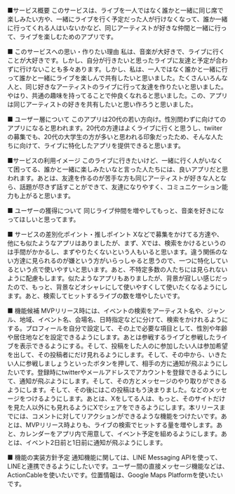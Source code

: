 ■サービス概要
このサービスは、ライブを一人ではなく誰かと一緒に同じ席で楽しみたい方や、一緒にライブを行く予定だった人が行けなくなって、誰か一緒に行ってくれる人はいないかなど、同じアーティストが好きな仲間と一緒に行って、ライブを楽しむためのアプリです。

■ このサービスへの思い・作りたい理由
私は、音楽が大好きで、ライブに行くことが大好きです。しかし、自分が行きたいと思ったライブに友達と予定が合わずに行けないことも多々あります。しかし、私は、一人ではなく誰かと一緒に行って誰かと一緒にライブを楽しんで共有したいと思いました。たくさんいろんな人と、同じ好きなアーティストのライブに行って友達を作りたいと思いました。やはり、共通の趣味を持ってることで仲良くなれると思いました。この、アプリは同じアーティストの好きを共有したいと思い作ろうと思いました。

■ ユーザー層について
このアプリは20代の若い方向け。性別問わずに向けてのアプリになると思われます。20代の方達はよくライブに行くと思うし、twiiterの募集でも、20代の大学生の方が多いと思われる印象だったため、そんな人たちに向けて、ライブに特化したアプリを提供できると思います。

■サービスの利用イメージ
このライブに行きたいけど、一緒に行く人がいなくて困ってる、誰かと一緒に楽しみたいなと言った人たちには、良いアプリだと思われます。あとは、友達を作るのが苦手な方も同じアーティストが好きな人となら、話題が尽きず話すことができて、友達になりやすく、コミュニケーション能力も上がると思います。

■ ユーザーの獲得について
同じライブ仲間を増やしてもっと、音楽を好きになってほしいと思ってます。

■ サービスの差別化ポイント・推しポイント
Xなどで募集をかけてる方達や、他にも似たようなアプリはありましたが、まず、Xでは、検索をかけるというのは手間がかかるし、まずやりたくないという人もいると思います。違う関係のない方達に見られるのが嫌という方がいらっしゃると思うので、一つに特化しているという点で使いやすいと思います。あと、不特定多数の人たちには見られないように配慮もします。似たようなアプリもありましたが、背景が寂しい感じだったので、もっと、背景などオシャレにして使いやすくして使いたくなるようにします。あと、検索してヒットするライブの数を増やしたいです。

■ 機能候補
MVPリリース時には、イベントの検索をアーティスト名や、ジャンル、地域、イベント名、会場名、日時指定などに分けて、検索をかけれるようにする。プロフィールを自分で設定して、その上で必要な項目として、性別や年齢や居住地などを設定できるようにします。あとは参戦するライブと参戦したライブを表示できるようにする。そして、投稿をした人のに参加したい人は参加希望を出して、その投稿者にだけ見れるようにします。そして、その中から、いきたい人に参戦しましょうといったボタンを押して、相手の方に通知が飛ぶようにしたいです。登録時にtwitterやメールアドレスでアカウントを登録できるようにして、通知が飛ぶようにします。そして、その方とメッセージのやり取りができるようにします。そして、その後にはこの投稿はもう決まりました。などのメッセージをつけるようにします。あとは、Xをしてる人は、もっと、そのサイトだけを見た人以外にも見れるようにXでシェアをできるようにします。本リリースまでには、コメントに対してリアクションができるような機能をつけたいです。あとは、MVPリリース時よりも、ライブの検索でヒットする量を増やします。あと、カレンダーをアプリ内で用意して、イベント予定を組めるようにします。あとは、イベント2日前と1日前に通知が飛ぶようにします。

■ 機能の実装方針予定
通知機能に関しては、LINE Messaging APIを使って、LINEと連携できるようにしたいです。ユーザー間の直接メッセージ機能などは、ActionCableを使いたいです。位置情報は、Google Maps Platformを使いたいです。